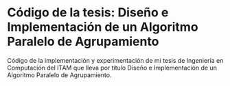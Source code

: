 # Código de la tesis: Diseño e Implementación de un Algoritmo Paralelo de Agrupamiento
Código de la implementación y experimentación de mi tesis de Ingeniería en Computación del ITAM que lleva por título Diseño e Implementación de un Algoritmo Paralelo de Agrupamiento.
